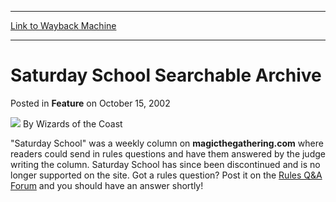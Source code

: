 
---
[Link to Wayback Machine](https://web.archive.org/web/20210501043209/https://magic.wizards.com/en/articles/archive/feature/saturday-school-searchable-archive-2002-10-15)

[_metadata_:wayback_url]:- "https://magic.wizards.com/en/articles/archive/feature/saturday-school-searchable-archive-2002-10-15"
[_metadata_:wayback_raw_url]:- "https://web.archive.org/web/20210501043209id_/https://magic.wizards.com/en/articles/archive/feature/saturday-school-searchable-archive-2002-10-15"
[_metadata_:wayback_capture_timestamp]:- "2021-05-01 04:32:09+00:00"
[_metadata_:description]:- "`Saturday School` was a weekly column on magicthegathering.com where readers could send in rules questions and have them answered by the judge writing the column. Saturday School has since been discontinued and is no longer supported on the site. Got a rules question? Post it on the Rules Q&A Forum and you should have an answer shortly!"
[_metadata_:generator]:- "Drupal 7 (http://drupal.org)"
[_metadata_:publish_date]:- "2002-10-15"
---


Saturday School Searchable Archive
==================================



 Posted in **Feature**
 on October 15, 2002 






![](https://media.magic.wizards.com/styles/auth_small/public/images/person/wizards_author.jpg)
By Wizards of the Coast











"Saturday School" was a weekly column on **magicthegathering.com** where readers could send in rules questions and have them answered by the judge writing the column. Saturday School has since been discontinued and is no longer supported on the site. Got a rules question? Post it on the [Rules Q&A Forum](http://forums.gleemax.com/forumdisplay.php?s=&forumid=154) and you should have an answer shortly! 







